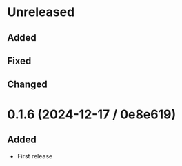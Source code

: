 # Unreleased

## Added

## Fixed

## Changed

# 0.1.6 (2024-12-17 / 0e8e619)

## Added

- First release
